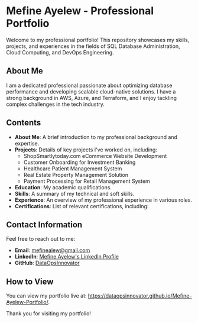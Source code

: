 # Mefine Ayelew - Professional Portfolio

Welcome to my professional portfolio! This repository showcases my skills, projects, and experiences in the fields of SQL Database Administration, Cloud Computing, and DevOps Engineering.

## About Me
I am a dedicated professional passionate about optimizing database performance and developing scalable cloud-native solutions. I have a strong background in AWS, Azure, and Terraform, and I enjoy tackling complex challenges in the tech industry.

## Contents
- **About Me**: A brief introduction to my professional background and expertise.
- **Projects**: Details of key projects I've worked on, including:
  - ShopSmartlytoday.com eCommerce Website Development
  - Customer Onboarding for Investment Banking
  - Healthcare Patient Management System
  - Real Estate Property Management Solution
  - Payment Processing for Retail Management System
- **Education**: My academic qualifications.
- **Skills**: A summary of my technical and soft skills.
- **Experience**: An overview of my professional experience in various roles.
- **Certifications**: List of relevant certifications, including:

## Contact Information
Feel free to reach out to me:
- **Email**: mefinealew@gmail.com
- **LinkedIn**: [Mefine Ayelew's LinkedIn Profile](https://www.linkedin.com/in/mefine-ayelew)
- **GitHub**: [DataOpsInnovator](https://github.com/DataOpsInnovator)

## How to View
You can view my portfolio live at: https://dataopsinnovator.github.io/Mefine-Ayelew-Portfolio/.

Thank you for visiting my portfolio!
